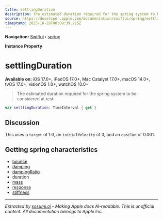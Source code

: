 ```yaml
---
title: settlingDuration
description: The estimated duration required for the spring system to be considered at rest.
source: https://developer.apple.com/documentation/swiftui/spring/settlingduration
timestamp: 2025-10-29T00:09:39.215Z
---
```


**Navigation:** [Swiftui](/documentation/swiftui) › [spring](/documentation/swiftui/spring)

**Instance Property**

# settlingDuration

**Available on:** iOS 17.0+, iPadOS 17.0+, Mac Catalyst 17.0+, macOS 14.0+, tvOS 17.0+, visionOS 1.0+, watchOS 10.0+

> The estimated duration required for the spring system to be considered at rest.

```swift
var settlingDuration: TimeInterval { get }
```

## Discussion

This uses a `target` of 1.0, an `initialVelocity` of 0, and an `epsilon` of 0.001.

## Getting spring characteristics

- [bounce](/documentation/swiftui/spring/bounce)
- [damping](/documentation/swiftui/spring/damping)
- [dampingRatio](/documentation/swiftui/spring/dampingratio)
- [duration](/documentation/swiftui/spring/duration)
- [mass](/documentation/swiftui/spring/mass)
- [response](/documentation/swiftui/spring/response)
- [stiffness](/documentation/swiftui/spring/stiffness)

---

*Extracted by [sosumi.ai](https://sosumi.ai) - Making Apple docs AI-readable.*
*This is unofficial content. All documentation belongs to Apple Inc.*
